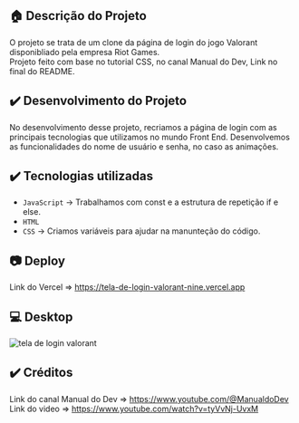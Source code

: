 ## :house: Descrição do Projeto
O projeto se trata de um clone da página de login do jogo Valorant disponibliado pela empresa Riot Games.
<br>
Projeto feito com base no tutorial CSS, no canal Manual do Dev, Link no final do README. 
<br> 
## ✔️ Desenvolvimento do Projeto
No desenvolvimento desse projeto, recriamos a página de login com as principais tecnologias que utilizamos no mundo Front End. Desenvolvemos as funcionalidades do nome de usuário e senha, no caso as animações. 

## ✔️ Tecnologias utilizadas

- ``JavaScript``
-> Trabalhamos com const e a estrutura de repetição if e else.
- ``HTML``
- ``CSS``
-> Criamos variáveis para ajudar na manunteção do código.

##  :camera: Deploy
Link do Vercel => https://tela-de-login-valorant-nine.vercel.app
## :computer: Desktop
![tela de login valorant](https://user-images.githubusercontent.com/110059790/211100818-04050bb3-7d21-4c8c-8f92-0d419922ea55.PNG)
## ✔️ Créditos 
Link do canal Manual do Dev => https://www.youtube.com/@ManualdoDev
<br>
Link do video => https://www.youtube.com/watch?v=tyVvNj-UvxM
